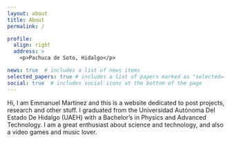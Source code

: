 ```yaml
---
layout: about
title: About
permalink: /

profile:
  align: right
  address: >
    <p>Pachuca de Soto, Hidalgo</p>

news: true  # includes a list of news items
selected_papers: true # includes a list of papers marked as "selected={true}"
social: true  # includes social icons at the bottom of the page
---
```


Hi, I am Emmanuel Martínez and this is a website dedicated to post projects, research and other stuff. I graduated from the Universidad Autónoma Del Estado De Hidalgo (UAEH) with a Bachelor’s in Physics and Advanced Technology. I am a great enthusiast about science and technology, and also a video games and music lover.
